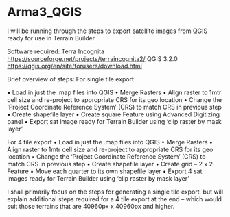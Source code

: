 # Arma3_QGIS

I will be running through the steps to export satellite images from QGIS ready for use in Terrain Builder

Software required:
Terra Incognita   https://sourceforge.net/projects/terraincognita2/
QGIS 3.2.0   https://qgis.org/en/site/forusers/download.html

Brief overview of steps:
For single tile export 

•	Load in just the .map files into QGIS
•	Merge Rasters
•	Align raster to 1mtr cell size and re-project to appropriate CRS for its geo location
•	Change the ‘Project Coordinate Reference System’ (CRS) to match CRS in previous step
•	Create shapefile layer
•	Create square Feature using Advanced Digitizing panel
•	Export sat image ready for Terrain Builder using ‘clip raster by mask layer’

For 4 tile export 
•	Load in just the .map files into QGIS 
•	Merge Rasters
•	Align raster to 1mtr cell size and re-project to appropriate CRS for its geo location
•	Change the ‘Project Coordinate Reference System’ (CRS) to match CRS in previous step
•	Create shapefile layer
•	Create grid – 2 x 2 Feature 
•	Move each quarter to its own shapefile layer
•	Export 4 sat images ready for Terrain Builder using ‘clip raster by mask layer’

I shall primarily focus on the steps for generating a single tile export, but will explain additional steps required for a 4 tile export at the end – which would suit those terrains that are 40960px x 40960px and higher.
